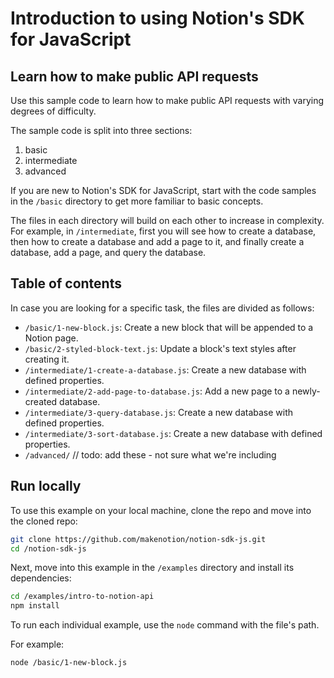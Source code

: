 # Introduction to using Notion's SDK for JavaScript

## Learn how to make public API requests

Use this sample code to learn how to make public API requests with varying degrees of difficulty.

The sample code is split into three sections:

1. basic
2. intermediate
3. advanced

If you are new to Notion's SDK for JavaScript, start with the code samples in the `/basic` directory to get more familiar to basic concepts.

The files in each directory will build on each other to increase in complexity. For example, in `/intermediate`, first you will see how to create a database, then how to create a database and add a page to it, and finally create a database, add a page, and query the database.

## Table of contents

In case you are looking for a specific task, the files are divided as follows:

- `/basic/1-new-block.js`: Create a new block that will be appended to a Notion page.
- `/basic/2-styled-block-text.js`: Update a block's text styles after creating it.
- `/intermediate/1-create-a-database.js`: Create a new database with defined properties.
- `/intermediate/2-add-page-to-database.js`: Add a new page to a newly-created database.
- `/intermediate/3-query-database.js`: Create a new database with defined properties.
- `/intermediate/3-sort-database.js`: Create a new database with defined properties.
- `/advanced/` // todo: add these - not sure what we're including

## Run locally

To use this example on your local machine, clone the repo and move into the cloned repo:

```zsh
git clone https://github.com/makenotion/notion-sdk-js.git
cd /notion-sdk-js
```

Next, move into this example in the `/examples` directory and install its dependencies:

```zsh
cd /examples/intro-to-notion-api
npm install
```

To run each individual example, use the `node` command with the file's path.

For example:

```zsh
node /basic/1-new-block.js
```
